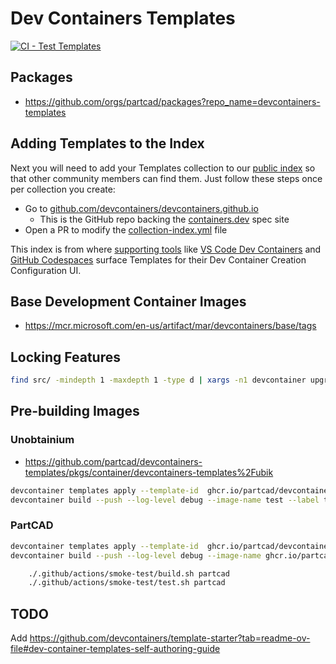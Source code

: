 # Dev Containers Templates

[![CI - Test Templates](https://github.com/partcad/devcontainers-templates/actions/workflows/test-pr.yaml/badge.svg)](https://github.com/partcad/devcontainers-templates/actions/workflows/test-pr.yaml)

## Packages

- <https://github.com/orgs/partcad/packages?repo_name=devcontainers-templates>

## Adding Templates to the Index

Next you will need to add your Templates collection to our [public index](https://containers.dev/templates) so that other community members can find them. Just follow these steps once per collection you create:

- Go to [github.com/devcontainers/devcontainers.github.io](https://github.com/devcontainers/devcontainers.github.io)
  - This is the GitHub repo backing the [containers.dev](https://containers.dev/) spec site
- Open a PR to modify the [collection-index.yml](https://github.com/devcontainers/devcontainers.github.io/blob/gh-pages/_data/collection-index.yml) file

This index is from where [supporting tools](https://containers.dev/supporting) like [VS Code Dev Containers](https://marketplace.visualstudio.com/items?itemName=ms-vscode-remote.remote-containers) and [GitHub Codespaces](https://github.com/templates/codespaces) surface Templates for their Dev Container Creation Configuration UI.

## Base Development Container Images

- <https://mcr.microsoft.com/en-us/artifact/mar/devcontainers/base/tags>

## Locking Features

```bash
find src/ -mindepth 1 -maxdepth 1 -type d | xargs -n1 devcontainer upgrade --workspace-folder
```

## Pre-building Images

### Unobtainium

- <https://github.com/partcad/devcontainers-templates/pkgs/container/devcontainers-templates%2Fubik>

```bash
devcontainer templates apply --template-id  ghcr.io/partcad/devcontainers-templates/ubik --workspace-folder tmp --log-level debug
devcontainer build --push --log-level debug --image-name test --label test --workspace-folder ./tmp/
```

### PartCAD

```bash
devcontainer templates apply --template-id  ghcr.io/partcad/devcontainers-templates/partcad --workspace-folder build/partcad --log-level trace
devcontainer build --push --log-level debug --image-name ghcr.io/partcad/devcontainer-partcad:latest --workspace-folder build/partcad # --label test
```

```bash
    ./.github/actions/smoke-test/build.sh partcad
    ./.github/actions/smoke-test/test.sh partcad
```

## TODO

Add <https://github.com/devcontainers/template-starter?tab=readme-ov-file#dev-container-templates-self-authoring-guide>
